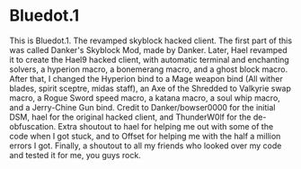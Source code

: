 # Bluedot.1
This is Bluedot.1. The revamped skyblock hacked client.
The first part of this was called Danker's Skyblock Mod, made by Danker.
Later, Hael revamped it to create the Hael9 hacked client, with automatic terminal and enchanting solvers, a hyperion macro, a bonemerang macro, and a ghost block macro.
After that, I changed the Hyperion bind to a Mage weapon bind (All wither blades, spirit sceptre, midas staff), an Axe of the Shredded to Valkyrie swap macro, a Rogue Sword speed macro, a katana macro, a soul whip macro, and a Jerry-Chine Gun bind.
Credit to Danker/bowser0000 for the initial DSM, hael for the original hacked client, and ThunderW0lf for the de-obfuscation.
Extra shoutout to hael for helping me out with some of the code when I got stuck, and to Offset for helping me with the half a million errors I got.
Finally, a shoutout to all my friends who looked over my code and tested it for me, you guys rock.
